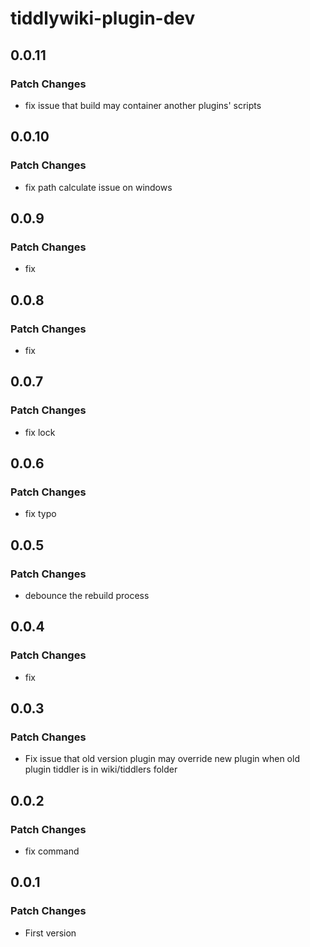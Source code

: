 # tiddlywiki-plugin-dev

## 0.0.11

### Patch Changes

- fix issue that build may container another plugins' scripts

## 0.0.10

### Patch Changes

- fix path calculate issue on windows

## 0.0.9

### Patch Changes

- fix

## 0.0.8

### Patch Changes

- fix

## 0.0.7

### Patch Changes

- fix lock

## 0.0.6

### Patch Changes

- fix typo

## 0.0.5

### Patch Changes

- debounce the rebuild process

## 0.0.4

### Patch Changes

- fix

## 0.0.3

### Patch Changes

- Fix issue that old version plugin may override new plugin when old plugin tiddler is in wiki/tiddlers folder

## 0.0.2

### Patch Changes

- fix command

## 0.0.1

### Patch Changes

- First version
